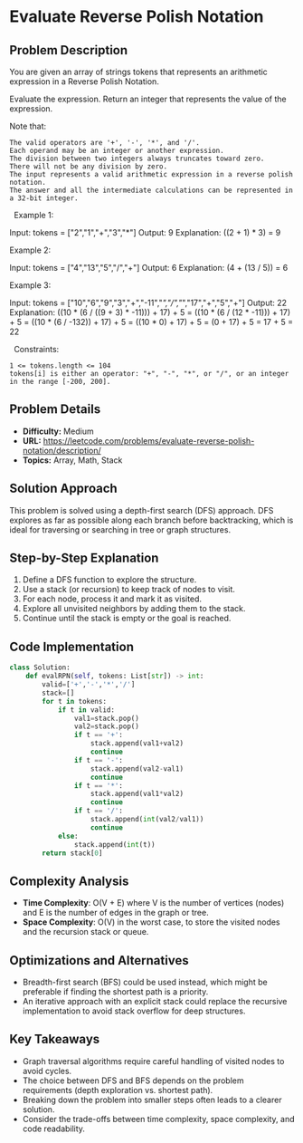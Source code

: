 # Evaluate Reverse Polish Notation

## Problem Description

You are given an array of strings tokens that represents an arithmetic expression in a Reverse Polish Notation.

Evaluate the expression. Return an integer that represents the value of the expression.

Note that:


	The valid operators are '+', '-', '*', and '/'.
	Each operand may be an integer or another expression.
	The division between two integers always truncates toward zero.
	There will not be any division by zero.
	The input represents a valid arithmetic expression in a reverse polish notation.
	The answer and all the intermediate calculations can be represented in a 32-bit integer.


 
Example 1:


Input: tokens = ["2","1","+","3","*"]
Output: 9
Explanation: ((2 + 1) * 3) = 9


Example 2:


Input: tokens = ["4","13","5","/","+"]
Output: 6
Explanation: (4 + (13 / 5)) = 6


Example 3:


Input: tokens = ["10","6","9","3","+","-11","*","/","*","17","+","5","+"]
Output: 22
Explanation: ((10 * (6 / ((9 + 3) * -11))) + 17) + 5
= ((10 * (6 / (12 * -11))) + 17) + 5
= ((10 * (6 / -132)) + 17) + 5
= ((10 * 0) + 17) + 5
= (0 + 17) + 5
= 17 + 5
= 22


 
Constraints:


	1 <= tokens.length <= 104
	tokens[i] is either an operator: "+", "-", "*", or "/", or an integer in the range [-200, 200].

## Problem Details

- **Difficulty:** Medium
- **URL:** https://leetcode.com/problems/evaluate-reverse-polish-notation/description/
- **Topics:** Array, Math, Stack

## Solution Approach

This problem is solved using a depth-first search (DFS) approach. DFS explores as far as possible along each branch before backtracking, which is ideal for traversing or searching in tree or graph structures.

## Step-by-Step Explanation

1. Define a DFS function to explore the structure.
2. Use a stack (or recursion) to keep track of nodes to visit.
3. For each node, process it and mark it as visited.
4. Explore all unvisited neighbors by adding them to the stack.
5. Continue until the stack is empty or the goal is reached.

## Code Implementation

```python
class Solution:
    def evalRPN(self, tokens: List[str]) -> int:
        valid=['+','-','*','/']
        stack=[]
        for t in tokens:
            if t in valid:
                val1=stack.pop()
                val2=stack.pop()
                if t == '+':
                    stack.append(val1+val2)
                    continue
                if t == '-':
                    stack.append(val2-val1)
                    continue
                if t == '*':
                    stack.append(val1*val2)
                    continue
                if t == '/':
                    stack.append(int(val2/val1))
                    continue
            else:
                stack.append(int(t))
        return stack[0]
```

## Complexity Analysis

- **Time Complexity**: O(V + E) where V is the number of vertices (nodes) and E is the number of edges in the graph or tree.
- **Space Complexity**: O(V) in the worst case, to store the visited nodes and the recursion stack or queue.

## Optimizations and Alternatives

- Breadth-first search (BFS) could be used instead, which might be preferable if finding the shortest path is a priority.
- An iterative approach with an explicit stack could replace the recursive implementation to avoid stack overflow for deep structures.


## Key Takeaways

- Graph traversal algorithms require careful handling of visited nodes to avoid cycles.
- The choice between DFS and BFS depends on the problem requirements (depth exploration vs. shortest path).
- Breaking down the problem into smaller steps often leads to a clearer solution.
- Consider the trade-offs between time complexity, space complexity, and code readability.

